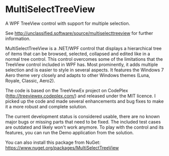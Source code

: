 # MultiSelectTreeView

A WPF TreeView control with support for multiple selection.

See http://unclassified.software/source/multiselecttreeview for further information.

MultiSelectTreeView is a .NET/WPF control that displays a hierarchical tree of items that can be browsed, selected, collapsed and edited like in a normal tree control. This control overcomes some of the limitations that the TreeView control included in WPF has. Most prominently, it adds multiple selection and is easier to style in several aspects. It features the Windows 7 Aero theme very closely and adapts to other Windows themes (Luna, Royale, Classic, Aero2).

The code is based on the TreeViewEx project on CodePlex (http://treeviewex.codeplex.com/) and released under the MIT licence. I picked up the code and made several enhancements and bug fixes to make it a more robust and complete solution.

The current development status is considered usable, there are no known major bugs or missing parts that need to be fixed. The included test cases are outdated and likely won't work anymore. To play with the control and its features, you can run the Demo application from the solution.

You can also install this package from NuGet: https://www.nuget.org/packages/MultiSelectTreeView
